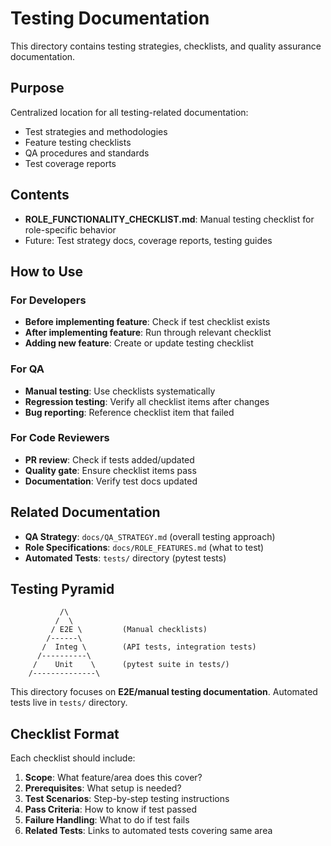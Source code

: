 # Testing Documentation

This directory contains testing strategies, checklists, and quality assurance documentation.

## Purpose

Centralized location for all testing-related documentation:
- Test strategies and methodologies
- Feature testing checklists
- QA procedures and standards
- Test coverage reports

## Contents

- **ROLE_FUNCTIONALITY_CHECKLIST.md**: Manual testing checklist for role-specific behavior
- Future: Test strategy docs, coverage reports, testing guides

## How to Use

### For Developers
- **Before implementing feature**: Check if test checklist exists
- **After implementing feature**: Run through relevant checklist
- **Adding new feature**: Create or update testing checklist

### For QA
- **Manual testing**: Use checklists systematically
- **Regression testing**: Verify all checklist items after changes
- **Bug reporting**: Reference checklist item that failed

### For Code Reviewers
- **PR review**: Check if tests added/updated
- **Quality gate**: Ensure checklist items pass
- **Documentation**: Verify test docs updated

## Related Documentation

- **QA Strategy**: `docs/QA_STRATEGY.md` (overall testing approach)
- **Role Specifications**: `docs/ROLE_FEATURES.md` (what to test)
- **Automated Tests**: `tests/` directory (pytest tests)

## Testing Pyramid

```
           /\
          /  \
         / E2E \         (Manual checklists)
        /------\
       /  Integ \        (API tests, integration tests)
      /----------\
     /    Unit    \      (pytest suite in tests/)
    /--------------\
```

This directory focuses on **E2E/manual testing documentation**.
Automated tests live in `tests/` directory.

## Checklist Format

Each checklist should include:
1. **Scope**: What feature/area does this cover?
2. **Prerequisites**: What setup is needed?
3. **Test Scenarios**: Step-by-step testing instructions
4. **Pass Criteria**: How to know if test passed
5. **Failure Handling**: What to do if test fails
6. **Related Tests**: Links to automated tests covering same area
